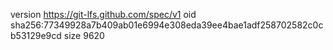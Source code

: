 version https://git-lfs.github.com/spec/v1
oid sha256:77349928a7b409ab01e6994e308eda39ee4bae1adf258702582c0cb53129e9cd
size 9620
